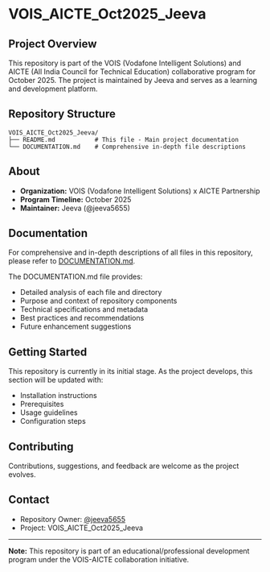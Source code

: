 # VOIS_AICTE_Oct2025_Jeeva

## Project Overview

This repository is part of the VOIS (Vodafone Intelligent Solutions) and AICTE (All India Council for Technical Education) collaborative program for October 2025. The project is maintained by Jeeva and serves as a learning and development platform.

## Repository Structure

```
VOIS_AICTE_Oct2025_Jeeva/
├── README.md           # This file - Main project documentation
└── DOCUMENTATION.md    # Comprehensive in-depth file descriptions
```

## About

- **Organization:** VOIS (Vodafone Intelligent Solutions) x AICTE Partnership
- **Program Timeline:** October 2025
- **Maintainer:** Jeeva (@jeeva5655)

## Documentation

For comprehensive and in-depth descriptions of all files in this repository, please refer to [DOCUMENTATION.md](./DOCUMENTATION.md).

The DOCUMENTATION.md file provides:
- Detailed analysis of each file and directory
- Purpose and context of repository components
- Technical specifications and metadata
- Best practices and recommendations
- Future enhancement suggestions

## Getting Started

This repository is currently in its initial stage. As the project develops, this section will be updated with:
- Installation instructions
- Prerequisites
- Usage guidelines
- Configuration steps

## Contributing

Contributions, suggestions, and feedback are welcome as the project evolves.

## Contact

- Repository Owner: [@jeeva5655](https://github.com/jeeva5655)
- Project: VOIS_AICTE_Oct2025_Jeeva

---

**Note:** This repository is part of an educational/professional development program under the VOIS-AICTE collaboration initiative.